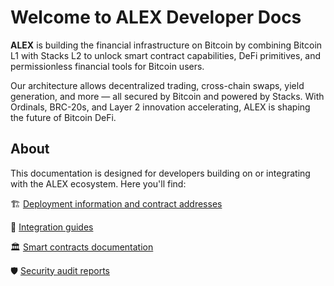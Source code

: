 # Welcome to ALEX Developer Docs

**ALEX** is building the financial infrastructure on Bitcoin by combining Bitcoin L1 with Stacks L2 to unlock smart contract capabilities, DeFi primitives, and permissionless financial tools for Bitcoin users.

Our architecture allows decentralized trading, cross-chain swaps, yield generation, and more — all secured by Bitcoin and powered by Stacks. With Ordinals, BRC-20s, and Layer 2 innovation accelerating, ALEX is shaping the future of Bitcoin DeFi.

## About

This documentation is designed for developers building on or integrating with the ALEX ecosystem. Here you'll find:

🏗️ [Deployment information and contract addresses](developers/protocol-contracts/README.md)

🧬 [Integration guides](developers/api-references.md)

🏛️ [Smart contracts documentation](developers/protocol-contracts/README.md)

🛡️ [Security audit reports](developers/security-audit.md)